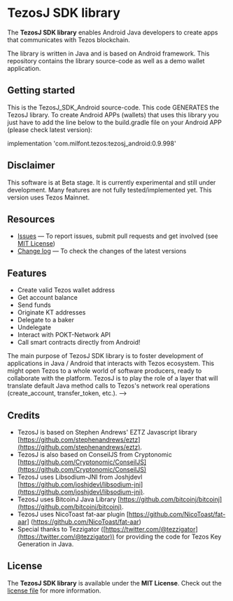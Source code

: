 # TezosJ SDK library

The **TezosJ SDK library** enables Android Java developers to create apps that communicates with Tezos blockchain.

The library is written in Java and is based on Android framework. This repository contains the library source-code as well as a demo wallet application.

## Getting started

This is the TezosJ_SDK_Android source-code. This code GENERATES the TezosJ library. To create Android APPs (wallets) that uses this library you just have to add the line below to the build.gradle file on your Android APP (please check latest version):

implementation 'com.milfont.tezos:tezosj_android:0.9.998'


## Disclaimer

This software is at Beta stage. It is currently experimental and still under development.
Many features are not fully tested/implemented yet. This version uses Tezos Mainnet.

## Resources
<!---
- [Full project documentation][doc-home] — To have a comprehensive understanding of the workflow and get the installation procedure
- [TezoJ Support Center][tezosj-help] — To get technical help from TezosJ
-->
- [Issues][project-issues] — To report issues, submit pull requests and get involved (see [MIT License][project-license])
- [Change log][project-changelog] — To check the changes of the latest versions

## Features

- Create valid Tezos wallet address
- Get account balance
- Send funds
- Originate KT addresses
- Delegate to a baker
- Undelegate
- Interact with POKT-Network API
- Call smart contracts directly from Android!


The main purpose of TezosJ SDK library is to foster development of applications in Java / Android that interacts
with Tezos ecosystem. This might open Tezos to a whole world of software producers, ready to collaborate with the platform.
TezosJ is to play the role of a layer that will translate default Java method calls to Tezos's network real operations
(create_account, transfer_token, etc.).
-->

## Credits

- TezosJ is based on Stephen Andrews' EZTZ Javascript library  [https://github.com/stephenandrews/eztz](https://github.com/stephenandrews/eztz).  
- TezosJ is also based on ConseilJS from Cryptonomic [https://github.com/Cryptonomic/ConseilJS](https://github.com/Cryptonomic/ConseilJS)
- TezosJ uses Libsodium-JNI from Joshjdevl  [https://github.com/joshjdevl/libsodium-jni](https://github.com/joshjdevl/libsodium-jni).  
- TezosJ uses BitcoinJ Java Library  [https://github.com/bitcoinj/bitcoinj](https://github.com/bitcoinj/bitcoinj).   
- TezosJ uses NicoToast fat-aar plugin [https://github.com/NicoToast/fat-aar] (https://github.com/NicoToast/fat-aar)
- Special thanks to Tezzigator ([https://twitter.com/@tezzigator](https://twitter.com/@tezzigator)) for providing the code for Tezos Key Generation in Java. 


## License

The **TezosJ SDK library** is available under the **MIT License**. Check out the [license file][project-license] for more information.

[doc-home]: https://github.com/LMilfont/TezosJ/wiki

[tezosj-help]: http://help.android.com

[project-issues]: https://github.com/LMilfont/TezosJ/issues

[project-license]: LICENSE.md
[project-changelog]: CHANGELOG.md

